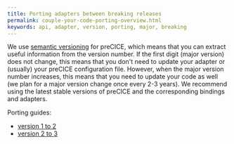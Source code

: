 ```yaml
---
title: Porting adapters between breaking releases
permalink: couple-your-code-porting-overview.html
keywords: api, adapter, version, porting, major, breaking
---
```


We use [semantic versioning](https://semver.org/) for preCICE, which means that you can extract useful information from the version number. If the first digit (major version) does not change, this means that you don't need to update your adapter or (usually) your preCICE configuration file. However, when the major version number increases, this means that you need to update your code as well (we plan for a major version change once every 2-3 years).
We recommend using the latest stable versions of preCICE and the corresponding bindings and adapters.

Porting guides:

* [version 1 to 2](couple-your-code-porting-v1-2)
* [version 2 to 3](couple-your-code-porting-v2-3)
